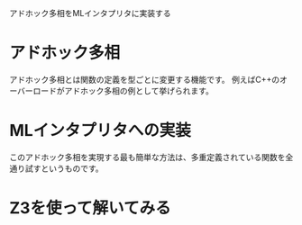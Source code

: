 アドホック多相をMLインタプリタに実装する

# アドホック多相
アドホック多相とは関数の定義を型ごとに変更する機能です。
例えばC++のオーバーロードがアドホック多相の例として挙げられます。

# MLインタプリタへの実装
このアドホック多相を実現する最も簡単な方法は、多重定義されている関数を全通り試すというものです。

# Z3を使って解いてみる